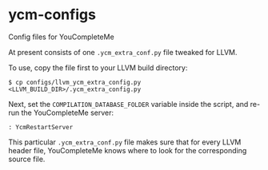 # ycm-configs
Config files for YouCompleteMe

At present consists of one `.ycm_extra_conf.py` file tweaked for LLVM.

To use, copy the file first to your LLVM build directory:
```
$ cp configs/llvm_ycm_extra_config.py <LLVM_BUILD_DIR>/.ycm_extra_config.py
```
Next, set the `COMPILATION_DATABASE_FOLDER` variable inside the script, and
re-run the YouCompleteMe server:
```
: YcmRestartServer
```
This particular `.ycm_extra_conf.py` file makes sure that for every LLVM header
file, YouCompleteMe knows where to look for the corresponding source file.
